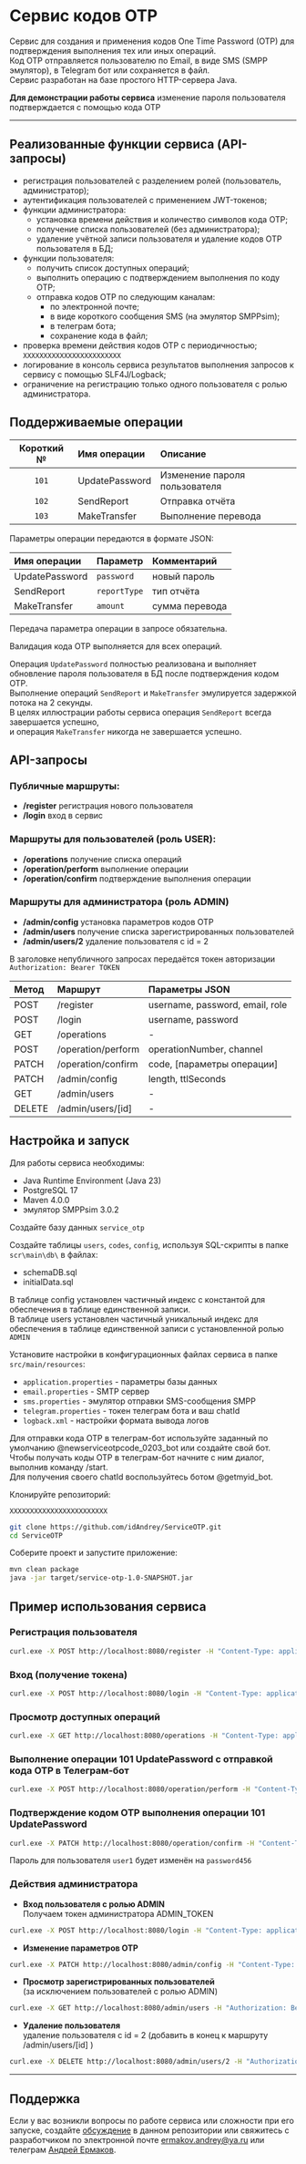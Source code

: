 # Сервис кодов OTP  

Сервис для создания и применения кодов One Time Password (OTP) для подтверждения выполнения тех или иных операций.  
Код OTP отправляется пользователю по Email, в виде SMS (SMPP эмулятор), в Telegram бот или сохраняется в файл.  
Сервис разработан на базе простого HTTP-сервера Java.

**Для демонстрации работы сервиса** изменение пароля пользователя подтверждается с помощью кода OTP

---
## Реализованные функции сервиса (API-запросы)  
- регистрация пользователей с разделением ролей (пользователь, администратор);
- аутентификация пользователей с применением JWT-токенов;
- функции администратора:
  - установка времени действия и количество символов кода OTP; 
  - получение списка пользователей (без администратора);
  - удаление учётной записи пользователя и удаление кодов OTP пользователя в БД;
- функции пользователя:
  - получить список доступных операций;
  - выполнить операцию с подтверждением выполнения по коду OTP;
  - отправка кодов OTP по следующим каналам:
    - по электронной почте;
    - в виде короткого сообщения SMS (на эмулятор SMPPsim);
    - в телеграм бота;
    - сохранение кода в файл;
- проверка времени действия кодов OTP с периодичностью; `XXXXXXXXXXXXXXXXXXXXXXXX`
- логирование в консоль сервиса результатов выполнения запросов к сервису с помощью SLF4J/Logback;
- ограничение на регистрацию только одного пользователя с ролью администратора.

## Поддерживаемые операции
| Короткий № | Имя операции    | Описание                      |
|:----------:|:----------------|:------------------------------|
|   `101`    | UpdatePassword  | Изменение пароля пользователя |
|   `102`    | SendReport      | Отправка отчёта               |
|   `103`    | MakeTransfer    | Выполнение перевода           |

Параметры операции передаются в формате JSON:  

| Имя операции    | Параметр     | Комментарий    |
|:----------------|:-------------|:---------------|
| UpdatePassword  | `password`   | новый пароль   |
|   SendReport    | `reportType` | тип отчёта     |
|  MakeTransfer   | `amount`     | сумма перевода |

Передача параметра операции в запросе обязательна.  

Валидация кода OTP выполняется для всех операций.  

Операция `UpdatePassword` полностью реализована и выполняет обновление пароля пользователя в БД после подтверждения кодом OTP.  
Выполнение операций `SendReport` и `MakeTransfer` эмулируется задержкой потока на 2 секунды.  
В целях иллюстрации работы сервиса операция `SendReport` всегда завершается успешно,  
и операция `MakeTransfer` никогда не завершается успешно.  

## API-запросы
### Публичные маршруты:
- **/register** регистрация нового пользователя
- **/login** вход в сервис  

### Маршруты для пользователей (роль USER):
- **/operations** получение списка операций
- **/operation/perform** выполнение операции
- **/operation/confirm** подтверждение выполнения операции

### Маршруты для администратора (роль ADMIN)
- **/admin/config** установка параметров кодов OTP
- **/admin/users** получение списка зарегистрированных пользователей
- **/admin/users/2** удаление пользователя с id = 2  

В заголовке непубличного запросах передаётся токен авторизации `Authorization: Bearer TOKEN`  

| Метод  | Маршрут            | Параметры JSON                  |
|:-------|:-------------------|:--------------------------------|
| POST   | /register          | username, password, email, role |
| POST   | /login             | username, password              |
| GET    | /operations        | -                               |
| POST   | /operation/perform | operationNumber, channel        |
| PATCH  | /operation/confirm | code, [параметры операции]      |
| PATCH  | /admin/config      | length, ttlSeconds              |
| GET    | /admin/users       | -                               |
| DELETE | /admin/users/[id]  | -                               |


## Настройка и запуск
Для работы сервиса необходимы:
  - Java Runtime Environment (Java 23)
  - PostgreSQL 17
  - Maven 4.0.0
  - эмулятор SMPPsim 3.0.2

Создайте базу данных `service_otp`  

Создайте таблицы `users`, `codes`, `config`, используя SQL-скрипты в папке `scr\main\db\` в файлах:
- schemaDB.sql
- initialData.sql

В таблице config установлен частичный индекс с константой для обеспечения в таблице единственной записи.  
В таблице users установлен частичный уникальный индекс для обеспечения в таблице единственной записи с установленной ролью `ADMIN`  

Установите настройки в конфигурационных файлах сервиса в папке `src/main/resources`:
- `application.properties` - параметры базы данных
- `email.properties` - SMTP сервер
- `sms.properties` - эмулятор отправки SMS-сообщения SMPP
- `telegram.properties` - токен телеграм бота и ваш chatId
- `logback.xml` - настройки формата вывода логов

Для отправки кода OTP в телеграм-бот используйте заданный по умолчанию @newserviceotpcode_0203_bot или создайте свой бот.  
Чтобы получать коды OTP в телеграм-бот начните с ним диалог, выполнив команду /start.  
Для получения своего chatId воспользуйтесь ботом @getmyid_bot.

Клонируйте репозиторий:

`XXXXXXXXXXXXXXXXXXXXXXXX`
```bash
git clone https://github.com/idAndrey/ServiceOTP.git  
cd ServiceOTP
```

Соберите проект и запустите приложение:

```bash
mvn clean package
java -jar target/service-otp-1.0-SNAPSHOT.jar
```

## Пример использования сервиса

### Регистрация пользователя

```bash
curl.exe -X POST http://localhost:8080/register -H "Content-Type: application/json" -d '{\"username\":\"user1\",\"password\":\"password123\",\"role\":\"USER\"}'
```

### Вход (получение токена)

```bash
curl.exe -X POST http://localhost:8080/login -H "Content-Type: application/json" -d '{\"username\":\"user1\",\"password\":\"password123\"}'
```
### Просмотр доступных операций
```bash
curl.exe -X GET http://localhost:8080/operations -H "Content-Type: application/json" -H "Authorization: Bearer YOUR_TOKEN"
```

### Выполнение операции 101 UpdatePassword с отправкой кода OTP в Телеграм-бот

```bash
curl.exe -X POST http://localhost:8080/operation/perform -H "Content-Type: application/json" -H "Authorization: Bearer YOUR_TOKEN" -d '{\"operationNumber\":101,\"channel\":\"TELEGRAM\"}'
```

### Подтверждение кодом OTP выполнения операции 101 UpdatePassword

```bash
curl.exe -X PATCH http://localhost:8080/operation/confirm -H "Content-Type: application/json" -H "Authorization: Bearer YOUR_TOKEN" -d '{\"code\":\"443878\",\"passsword\":\"password456\"}'
```

Пароль для пользователя `user1` будет изменён на `password456` 

### Действия администратора
- **Вход пользователя с ролью ADMIN**  
  Получаем токен администратора ADMIN_TOKEN
```bash
curl.exe -X POST http://localhost:8080/login -H "Content-Type: application/json" -d '{\"username\":\"admin\",\"password\":\"admin\"}'
```
- **Изменение параметров OTP**
```bash
curl.exe -X PATCH http://localhost:8080/admin/config -H "Content-Type: application/json" -H "Authorization: Bearer ADMIN_TOKEN" -d '{\"length\":6,\"ttlSeconds\":300}'
```
- **Просмотр зарегистрированных пользователей**  
  (за исключением пользователей с ролью ADMIN)
```bash
curl.exe -X GET http://localhost:8080/admin/users -H "Authorization: Bearer ADMIN_TOKEN"
```
- **Удаление пользователя**  
  удаление пользователя с id = 2 (добавить в конец к маршруту /admin/users/[id] )
```bash
curl.exe -X DELETE http://localhost:8080/admin/users/2 -H "Authorization: Bearer ADMIN_TOKEN"
```

---


## Поддержка

Если у вас возникли вопросы по работе сервиса или сложности при его запуске, создайте
[обсуждение](https://github.com/idAndrey/issues/new/choose) в данном репозитории или свяжитесь с разработчиком по электронной почте <a href="mailto:mail@example.com"><ermakov.andrey@ya.ru></a> или телеграм [Андрей Ермаков](https://t.me/pc022979700).  


